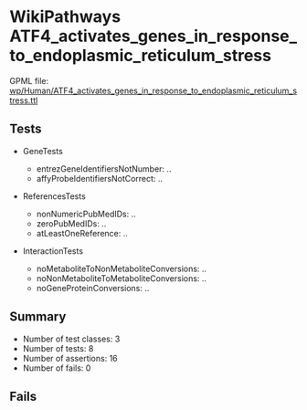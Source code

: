# WikiPathways ATF4_activates_genes_in_response_to_endoplasmic_reticulum_stress

GPML file: [wp/Human/ATF4_activates_genes_in_response_to_endoplasmic_reticulum_stress.ttl](../wp/Human/ATF4_activates_genes_in_response_to_endoplasmic_reticulum_stress.ttl)

## Tests

* GeneTests
    * entrezGeneIdentifiersNotNumber: ..
    * affyProbeIdentifiersNotCorrect: ..

* ReferencesTests
    * nonNumericPubMedIDs: ..
    * zeroPubMedIDs: ..
    * atLeastOneReference: ..

* InteractionTests
    * noMetaboliteToNonMetaboliteConversions: ..
    * noNonMetaboliteToMetaboliteConversions: ..
    * noGeneProteinConversions: ..

## Summary

* Number of test classes: 3
* Number of tests: 8
* Number of assertions: 16
* Number of fails: 0

## Fails

